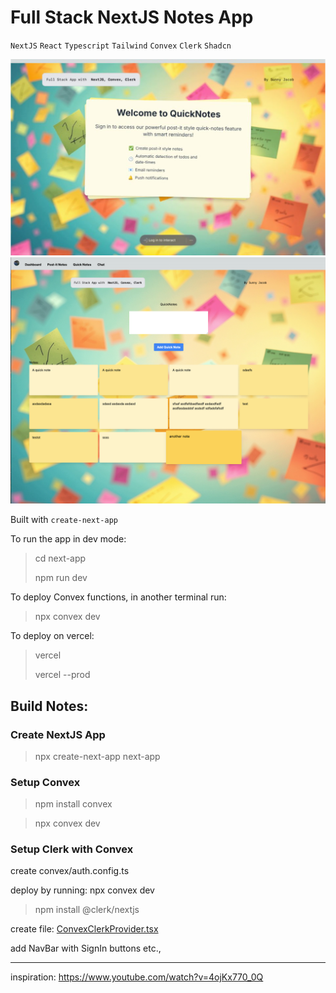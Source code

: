 # Full Stack NextJS Notes App 


`NextJS` `React` `Typescript` `Tailwind` `Convex` `Clerk` `Shadcn`



![quick-notes_thumb.png](quick-notes_thumb.png)
![Screenshot.png](Screenshot.png)


Built with `create-next-app`

To run the app in dev mode:

> cd next-app
> 
> npm run dev

To deploy Convex functions,
in another terminal run:
> npx convex dev

To deploy on vercel:

> vercel
> 
> vercel --prod

## Build Notes:

### Create NextJS App

> npx create-next-app next-app


### Setup Convex

>npm install convex

>npx convex dev

### Setup Clerk with Convex

create convex/auth.config.ts

deploy by running: npx convex dev

> npm install @clerk/nextjs

create file: [ConvexClerkProvider.tsx](next-app%2Fcomponents%2Fproviders%2FConvexClerkProvider.tsx)

add NavBar with SignIn buttons etc.,


---
inspiration:
https://www.youtube.com/watch?v=4ojKx770_0Q
